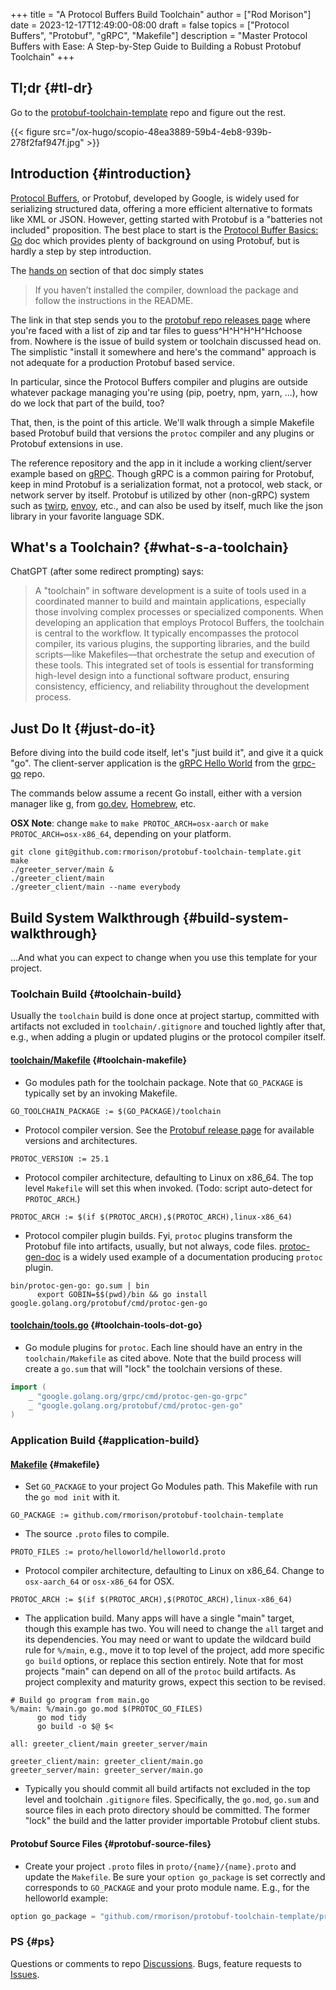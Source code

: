 +++
title = "A Protocol Buffers Build Toolchain"
author = ["Rod Morison"]
date = 2023-12-17T12:49:00-08:00
draft = false
topics = ["Protocol Buffers", "Protobuf", "gRPC", "Makefile"]
description = "Master Protocol Buffers with Ease: A Step-by-Step Guide to Building a Robust Protobuf Toolchain"
+++

## Tl;dr {#tl-dr}

Go to the [protobuf-toolchain-template](https://github.com/rmorison/protobuf-toolchain-template) repo and figure out the rest.

{{< figure src="/ox-hugo/scopio-48ea3889-59b4-4eb8-939b-278f2faf947f.jpg" >}}


## Introduction {#introduction}

[Protocol Buffers](https://protobuf.dev/), or Protobuf, developed by Google, is widely used for serializing structured data, offering a more efficient alternative to formats like XML or JSON. However, getting started with Protobuf is a "batteries not included" proposition. The best place to start is the [Protocol Buffer Basics: Go](https://protobuf.dev/getting-started/gotutorial/) doc which provides plenty of background on using Protobuf, but is hardly a step by step introduction.

The [hands on](https://protobuf.dev/getting-started/gotutorial/#compiling-protocol-buffers) section of that doc simply states

> If you haven’t installed the compiler, download the package and follow the instructions in the README.

The link in that step sends you to the [protobuf repo releases page](https://github.com/protocolbuffers/protobuf/releases/) where you're faced with a list of zip and tar files to guess^H^H^H^H^Hchoose from. Nowhere is the issue of build system or toolchain discussed head on. The simplistic "install it somewhere and here's the command" approach is not adequate for a production Protobuf based service.

In particular, since the Protocol Buffers compiler and plugins are outside whatever package managing you're using (pip, poetry, npm, yarn, ...), how do we lock that part of the build, too?

That, then, is the point of this article. We'll walk through a simple Makefile based Protobuf build that versions the `protoc` compiler and any plugins or Protobuf extensions in use.

The reference repository and the app in it include a working client/server example based on [gRPC](https://grpc.io/). Though gRPC is a common pairing for Protobuf, keep in mind Protobuf is a serialization format, not a protocol, web stack, or network server by itself. Protobuf is utilized by other (non-gRPC) system such as [twirp](https://github.com/twitchtv/twirp), [envoy](https://www.envoyproxy.io/), etc., and can also be used by itself, much like the json library in your favorite language SDK.


## What's a Toolchain? {#what-s-a-toolchain}

ChatGPT (after some redirect prompting) says:

> A "toolchain" in software development is a suite of tools used in a coordinated manner to build and maintain applications, especially those involving complex processes or specialized components. When developing an application that employs Protocol Buffers, the toolchain is central to the workflow. It typically encompasses the protocol compiler, its various plugins, the supporting libraries, and the build scripts—like Makefiles—that orchestrate the setup and execution of these tools. This integrated set of tools is essential for transforming high-level design into a functional software product, ensuring consistency, efficiency, and reliability throughout the development process.


## Just Do It {#just-do-it}

Before diving into the build code itself, let's "just build it", and give it a quick "go". The client-server application is the [gRPC Hello World](https://github.com/grpc/grpc-go/tree/master/examples/helloworld) from the [grpc-go](https://github.com/grpc/grpc-go) repo.

The commands below assume a recent Go install, either with a version manager like [g](https://github.com/stefanmaric/g), from [go.dev](https://go.dev/doc/install), [Homebrew](https://brew.sh/), etc.

**OSX Note**: change `make` to `make PROTOC_ARCH=osx-aarch` or `make PROTOC_ARCH=osx-x86_64`, depending on your platform.

```shell
git clone git@github.com:rmorison/protobuf-toolchain-template.git
make
./greeter_server/main &
./greeter_client/main
./greeter_client/main --name everybody
```


## Build System Walkthrough {#build-system-walkthrough}

...And what you can expect to change when you use this template for your project.


### Toolchain Build {#toolchain-build}

Usually the `toolchain` build is done once at project startup,
committed with artifacts not excluded in `toolchain/.gitignore` and
touched lightly after that, e.g., when adding a plugin or updated
plugins or the protocol compiler itself.


#### [toolchain/Makefile](https://github.com/rmorison/protobuf-toolchain-template/blob/main/toolchain/Makefile) {#toolchain-makefile}

-   Go modules path for the toolchain package. Note that `GO_PACKAGE` is typically set by an invoking Makefile.

<!--listend-->

```make
GO_TOOLCHAIN_PACKAGE := $(GO_PACKAGE)/toolchain
```

-   Protocol compiler version. See the [Protobuf release page](https://github.com/protocolbuffers/protobuf/releases) for
    available versions and architectures.

<!--listend-->

```make
PROTOC_VERSION := 25.1
```

-   Protocol compiler architecture, defaulting to Linux on x86_64. The
    top level `Makefile` will set this when invoked. (Todo: script
    auto-detect for `PROTOC_ARCH`.)

<!--listend-->

```make
PROTOC_ARCH := $(if $(PROTOC_ARCH),$(PROTOC_ARCH),linux-x86_64)
```

-   Protocol compiler plugin builds. Fyi, `protoc` plugins transform the
    Protobuf file into artifacts, usually, but not always, code
    files. [protoc-gen-doc](https://github.com/pseudomuto/protoc-gen-doc) is a widely used example of a documentation
    producing `protoc` plugin.

<!--listend-->

```make
bin/protoc-gen-go: go.sum | bin
      export GOBIN=$$(pwd)/bin && go install google.golang.org/protobuf/cmd/protoc-gen-go
```


#### [toolchain/tools.go](https://github.com/rmorison/protobuf-toolchain-template/blob/main/toolchain/tools.go) {#toolchain-tools-dot-go}

-   Go module plugins for `protoc`. Each line should have an entry in
    the `toolchain/Makefile` as cited above. Note that the build process
    will create a `go.sum` that will "lock" the toolchain versions of these.

<!--listend-->

```go
import (
	_ "google.golang.org/grpc/cmd/protoc-gen-go-grpc"
	_ "google.golang.org/protobuf/cmd/protoc-gen-go"
)
```


### Application Build {#application-build}


#### [Makefile](https://github.com/rmorison/protobuf-toolchain-template/blob/main/Makefile) {#makefile}

-   Set `GO_PACKAGE` to your project Go Modules path. This Makefile with
    run the `go mod init` with it.

<!--listend-->

```make
GO_PACKAGE := github.com/rmorison/protobuf-toolchain-template
```

-   The source `.proto` files to compile.

<!--listend-->

```make
PROTO_FILES := proto/helloworld/helloworld.proto
```

-   Protocol compiler architecture, defaulting to Linux on
    x86_64. Change to `osx-aarch_64` or `osx-x86_64` for OSX.

<!--listend-->

```make
PROTOC_ARCH := $(if $(PROTOC_ARCH),$(PROTOC_ARCH),linux-x86_64)
```

-   The application build. Many apps will have a single "main" target, though this example has two. You will need to change the `all` target and its dependencies. You may need or want to update the wildcard build rule for `%/main`, e.g., move it to top level of the project, add more specific `go build` options, or replace this section entirely. Note that for most projects "main" can depend on all of the `protoc` build artifacts. As project complexity and maturity grows, expect this section to be revised.

<!--listend-->

```make
# Build go program from main.go
%/main: %/main.go go.mod $(PROTOC_GO_FILES)
      go mod tidy
      go build -o $@ $<

all: greeter_client/main greeter_server/main

greeter_client/main: greeter_client/main.go
greeter_server/main: greeter_server/main.go
```

-   Typically you should commit all build artifacts not excluded in the top level and toolchain `.gitignore` files. Specifically, the `go.mod`, `go.sum` and source files in each proto directory should be committed. The former "lock" the build and the latter provider importable Protobuf client stubs.


#### Protobuf Source Files {#protobuf-source-files}

-   Create your project `.proto` files in `proto/{name}/{name}.proto` and update the `Makefile`. Be sure your `option go_package` is set correctly and corresponds to `GO_PACKAGE` and your proto module name. E.g., for the helloworld example:

<!--listend-->

```go
option go_package = "github.com/rmorison/protobuf-toolchain-template/proto/helloworld";
```


### PS {#ps}

Questions or comments to repo [Discussions](https://github.com/rmorison/protobuf-toolchain-template/discussions). Bugs, feature requests to [Issues](https://github.com/rmorison/protobuf-toolchain-template/issues).
